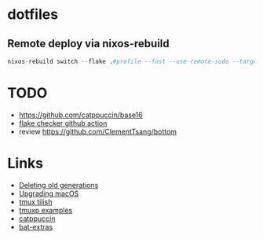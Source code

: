 # dotfiles

## Remote deploy via nixos-rebuild

```nix
nixos-rebuild switch --flake .#profile --fast --use-remote-sudo --target-host <user@host> --build-host <user@host> --verbose
```

# TODO

- https://github.com/catppuccin/base16
- [flake checker github action](https://determinate.systems/posts/flake-checker)
- review https://github.com/ClementTsang/bottom

# Links

- [Deleting old generations](https://github.com/LnL7/nix-darwin/wiki/Deleting-old-generations)
- [Upgrading macOS](https://github.com/LnL7/nix-darwin/wiki/Upgrading-macOS)
- [tmux tilish](https://github.com/jabirali/tmux-tilish)
- [tmuxp examples](https://tmuxp.git-pull.com/configuration/examples.html)
- [catppuccin](https://github.com/catppuccin/catppuccin)
- [bat-extras](https://github.com/eth-p/bat-extras/tree/master)
